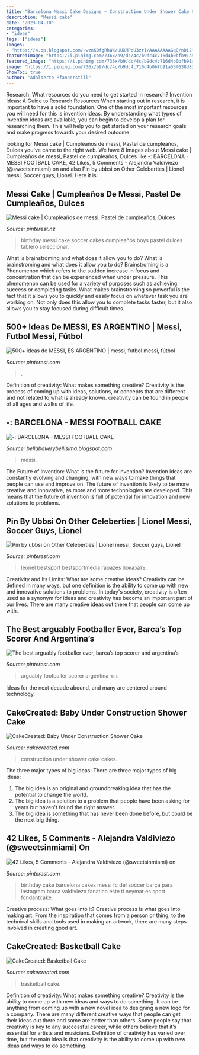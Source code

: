 ```yaml
---
title: "Barcelona Messi Cake Designs ~ Construction Under Shower Cake Cakes"
description: "Messi cake"
date: "2023-04-10"
categories:
- "ideas"
tags: ["ideas"]
images:
- "https://4.bp.blogspot.com/-wznK0fgRhWk/UUXMPoU3zrI/AAAAAAAAGq0/nDi2fV_XDJs/s1600/DSC03867.jpg"
featuredImage: "https://i.pinimg.com/736x/b9/dc/4c/b9dc4c716d4b0bfb91a55f638d82faff--soccer-birthday-th-birthday.jpg"
featured_image: "https://i.pinimg.com/736x/b9/dc/4c/b9dc4c716d4b0bfb91a55f638d82faff--soccer-birthday-th-birthday.jpg"
image: "https://i.pinimg.com/736x/b9/dc/4c/b9dc4c716d4b0bfb91a55f638d82faff--soccer-birthday-th-birthday.jpg"
ShowToc: true
author: "Adalberto Pfannerstill"
---
```



Research: What resources do you need to get started in research?
Invention Ideas: A Guide to Research Resources
When starting out in research, it is important to have a solid foundation. One of the most important resources you will need for this is invention ideas. By understanding what types of invention ideas are available, you can begin to develop a plan for researching them. This will help you to get started on your research goals and make progress towards your desired outcome.

	

		
looking for Messi cake | Cumpleaños de messi, Pastel de cumpleaños, Dulces you've came to the right web. We have 8 Images about Messi cake | Cumpleaños de messi, Pastel de cumpleaños, Dulces like -: BARCELONA - MESSI FOOTBALL CAKE, 42 Likes, 5 Comments - Alejandra Valdiviezo (@sweetsinmiami) on and also Pin by ubbsi on Other Celeberties | Lionel messi, Soccer guys, Lionel. Here it is:
		
    
## Messi Cake | Cumpleaños De Messi, Pastel De Cumpleaños, Dulces

<img loading=lazy src="https://i.pinimg.com/736x/b9/dc/4c/b9dc4c716d4b0bfb91a55f638d82faff--soccer-birthday-th-birthday.jpg" onerror="this.onerror=null;this.src='https://tse3.mm.bing.net/th?id=OIP.yA9gWrHFq2Z0D5Zfg48rxQHaJ4&amp;pid=15.1';" alt="Messi cake | Cumpleaños de messi, Pastel de cumpleaños, Dulces">

_Source: pinterest.nz_

>birthday messi cake soccer cakes cumpleaños boys pastel dulces tablero seleccionar. 

	

What is brainstroming and what does it allow you to do?
What is brainstroming and what does it allow you to do? Brainstroming is a Phenomenon which refers to the sudden increase in focus and concentration that can be experienced when under pressure. This phenomenon can be used for a variety of purposes such as achieving success or completing tasks. What makes brainstroming so powerful is the fact that it allows you to quickly and easily focus on whatever task you are working on. Not only does this allow you to complete tasks faster, but it also allows you to stay focused during difficult times.

    
## 500+ Ideas De MESSI, ES ARGENTINO | Messi, Futbol Messi, Fútbol

<img loading=lazy src="https://i.pinimg.com/236x/8b/80/e8/8b80e800e285713ab3c754accebbaf84.jpg" onerror="this.onerror=null;this.src='https://tse1.mm.bing.net/th?id=OIP.zMs4ieeBVphkQSi9HO_7pAAAAA&amp;pid=15.1';" alt="500+ ideas de MESSI, ES ARGENTINO | messi, futbol messi, fútbol">

_Source: pinterest.com_

>. 

	

Definition of creativity: What makes something creative?
Creativity is the process of coming up with ideas, solutions, or concepts that are different and not related to what is already known. creativity can be found in people of all ages and walks of life.

    
## -: BARCELONA - MESSI FOOTBALL CAKE

<img loading=lazy src="https://4.bp.blogspot.com/-wznK0fgRhWk/UUXMPoU3zrI/AAAAAAAAGq0/nDi2fV_XDJs/s1600/DSC03867.jpg" onerror="this.onerror=null;this.src='https://tse3.mm.bing.net/th?id=OIP.SlHWvHtMXSb-OYq6DMrYhwAAAA&amp;pid=15.1';" alt="-: BARCELONA - MESSI FOOTBALL CAKE">

_Source: bellabakerybellisima.blogspot.com_

>messi. 

	

The Future of Invention: What is the future for invention?
Invention ideas are constantly evolving and changing, with new ways to make things that people can use and improve on. The future of invention is likely to be more creative and innovative, as more and more technologies are developed. This means that the future of invention is full of potential for innovation and new solutions to problems.

    
## Pin By Ubbsi On Other Celeberties | Lionel Messi, Soccer Guys, Lionel

<img loading=lazy src="https://i.pinimg.com/736x/0e/3c/41/0e3c4134ab96cc085ee3830d76f3efc9.jpg" onerror="this.onerror=null;this.src='https://tse1.mm.bing.net/th?id=OIP.ffAA9LECYwZfJAUlBsuhmgHaHD&amp;pid=15.1';" alt="Pin by ubbsi on Other Celeberties | Lionel messi, Soccer guys, Lionel">

_Source: pinterest.com_

>leonel bestsport bestsportmedia rapazes показать. 

	

Creativity and Its Limits: What are some creative ideas?
Creativity can be defined in many ways, but one definition is the ability to come up with new and innovative solutions to problems. In today's society, creativity is often used as a synonym for ideas and creativity has become an important part of our lives. There are many creative ideas out there that people can come up with.

    
## The Best arguably Footballer Ever, Barca’s Top Scorer And Argentina’s

<img loading=lazy src="https://i.pinimg.com/originals/38/2c/cf/382ccf86622d2c1be54fd297365bfc3f.jpg" onerror="this.onerror=null;this.src='https://tse3.mm.bing.net/th?id=OIP.MDJ0-XRbeCNtp_ZGCINlwQHaLG&amp;pid=15.1';" alt="The best arguably footballer ever, barca’s top scorer and argentina’s">

_Source: pinterest.com_

>arguably footballer scorer argentina จาก. 

	

Ideas for the next decade abound, and many are centered around technology.

    
## CakeCreated: Baby Under Construction Shower Cake

<img loading=lazy src="http://1.bp.blogspot.com/-xlPh5jWcAJc/TzCLCHF_K0I/AAAAAAAADsU/NCHl0PSNL5Y/s1600/Baby+Under+Construction+5.JPG" onerror="this.onerror=null;this.src='https://tse4.mm.bing.net/th?id=OIP.jqXtete4VyyjkJ6PGcRhggHaFi&amp;pid=15.1';" alt="CakeCreated: Baby Under Construction Shower Cake">

_Source: cakecreated.com_

>construction under shower cake cakes. 

	

The three major types of big ideas:
There are three major types of big ideas: 
1. The big idea is an original and groundbreaking idea that has the potential to change the world. 
2. The big idea is a solution to a problem that people have been asking for years but haven't found the right answer. 
3. The big idea is something that has never been done before, but could be the next big thing.

    
## 42 Likes, 5 Comments - Alejandra Valdiviezo (@sweetsinmiami) On

<img loading=lazy src="https://i.pinimg.com/originals/58/55/32/585532ec00cecd5d81d7a166114a9c16.jpg" onerror="this.onerror=null;this.src='https://tse2.mm.bing.net/th?id=OIP.IX20yU2Kwd3byyhcv6b7eQHaIV&amp;pid=15.1';" alt="42 Likes, 5 Comments - Alejandra Valdiviezo (@sweetsinmiami) on">

_Source: pinterest.com_

>birthday cake barcelona cakes messi fc del soccer barça para instagram barca valdiviezo fanatico este ti neymar es sport fondantcake. 

	

Creative process: What goes into it?
Creative process is what goes into making art. From the inspiration that comes from a person or thing, to the technical skills and tools used in making an artwork, there are many steps involved in creating good art.

    
## CakeCreated: Basketball Cake

<img loading=lazy src="http://2.bp.blogspot.com/-uLnyOPvpqS0/T_xOv4hRxTI/AAAAAAAAD1w/aU9ynwglsyw/s1600/IMG_3698.JPG" onerror="this.onerror=null;this.src='https://tse3.mm.bing.net/th?id=OIP.OH_oitGe_Re2OnMlCQsL3gHaJ6&amp;pid=15.1';" alt="CakeCreated: Basketball Cake">

_Source: cakecreated.com_

>basketball cake. 

	

Definition of creativity: What makes something creative?
Creativity is the ability to come up with new ideas and ways to do something. It can be anything from coming up with a new novel idea to designing a new logo for a company. There are many different creative ways that people can get their ideas out there and some are better than others. Some people say that creativity is key to any successful career, while others believe that it’s essential for artists and musicians. Definition of creativity has varied over time, but the main idea is that creativity is the ability to come up with new ideas and ways to do something.


